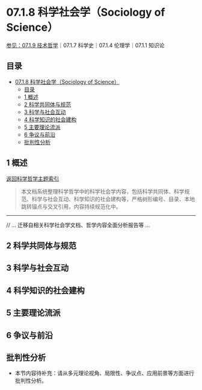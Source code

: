 # 07.1.8 科学社会学（Sociology of Science）

[参见：07.1.9 技术哲学](07.1.9_Philosophy_of_Technology.md)｜07.1.7 科学史｜07.1.4 伦理学｜07.1.1 知识论

## 目录

- [07.1.8 科学社会学（Sociology of Science）](#0718-科学社会学sociology-of-science)
  - [目录](#目录)
  - [1 概述](#1-概述)
  - [2 科学共同体与规范](#2-科学共同体与规范)
  - [3 科学与社会互动](#3-科学与社会互动)
  - [4 科学知识的社会建构](#4-科学知识的社会建构)
  - [5 主要理论流派](#5-主要理论流派)
  - [6 争议与前沿](#6-争议与前沿)
  - [批判性分析](#批判性分析)

## 1 概述

[返回科学哲学主题索引](README.md)

> 本文档系统整理科学哲学中的科学社会学内容，包括科学共同体、科学规范、科学与社会互动、科学知识的社会建构等，严格树形编号、目录、本地跳转锚点与交叉引用，内容持续规范化中。

---

// ... 迁移自相关科学社会学文档、哲学内容全面分析报告等 ...

## 2 科学共同体与规范

## 3 科学与社会互动

## 4 科学知识的社会建构

## 5 主要理论流派

## 6 争议与前沿

## 批判性分析

- 本节内容待补充：请从多元理论视角、局限性、争议点、应用前景等方面进行批判性分析。
